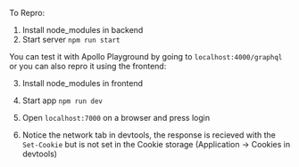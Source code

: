 To Repro:

1. Install node_modules in backend
2. Start server `npm run start`

You can test it with Apollo Playground by going to `localhost:4000/graphql` or you can also repro it using the frontend:

3. Install node_modules in frontend
4. Start app `npm run dev`

5. Open `localhost:7000` on a browser and press login
6. Notice the network tab in devtools, the response is recieved with the `Set-Cookie` but is not set in the Cookie storage (Application -> Cookies in devtools)

